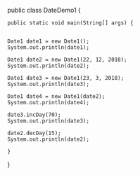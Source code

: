 public class DateDemo1 {

	public static void main(String[] args) {
	
	
	Date1 date1 = new Date1();
	System.out.println(date1);
	
	Date1 date2 = new Date1(22, 12, 2018);
	System.out.println(date2);
	
	Date1 date3 = new Date1(23, 3, 2018);
	System.out.println(date3);
	
	Date1 date4 = new Date1(date2);
	System.out.println(date4);
	
	date3.incDay(70);
	System.out.println(date3);
	
	date2.decDay(15);
	System.out.println(date2);
	
	}
}

